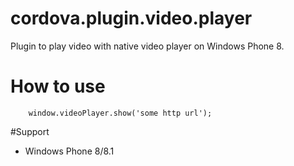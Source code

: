 # cordova.plugin.video.player
Plugin to play video with native video player
on Windows Phone 8.

# How to use
```
    window.videoPlayer.show('some http url');
```

#Support
   * Windows Phone 8/8.1